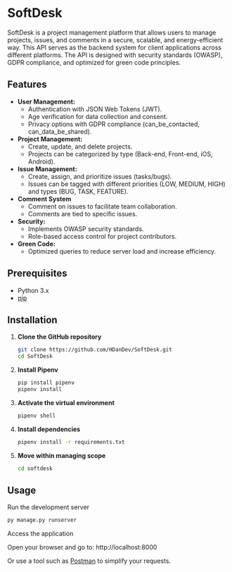 # SoftDesk

SoftDesk is a project management platform that allows users to manage projects, issues, and comments in a secure, scalable, and energy-efficient way. This API serves as the backend system for client applications across different platforms. The API is designed with security standards (OWASP), GDPR compliance, and optimized for green code principles.

## Features

- **User Management:**
  - Authentication with JSON Web Tokens (JWT).
  - Age verification for data collection and consent.
  - Privacy options with GDPR compliance (can_be_contacted, can_data_be_shared).
- **Project Management:**
  - Create, update, and delete projects.
  - Projects can be categorized by type (Back-end, Front-end, iOS, Android).
- **Issue Management:**
  - Create, assign, and prioritize issues (tasks/bugs).
  - Issues can be tagged with different priorities (LOW, MEDIUM, HIGH) and types (BUG, TASK, FEATURE).
- **Comment System**
  - Comment on issues to facilitate team collaboration.
  - Comments are tied to specific issues.
- **Security:**
  - Implements OWASP security standards.
  - Role-based access control for project contributors.
- **Green Code:**
  - Optimized queries to reduce server load and increase efficiency.

## Prerequisites

- Python 3.x
- [pip](https://pip.pypa.io/en/stable/)

## Installation

1. **Clone the GitHub repository**

    ```sh
    git clone https://github.com/HDanDev/SoftDesk.git
    cd SoftDesk
    ```
   
2. **Install Pipenv**

    ```sh
    pip install pipenv
    pipenv install
    ```

3. **Activate the virtual environment**

    ```sh
    pipenv shell
    ```

4. **Install dependencies**
   
   ```sh
   pipenv install -r requirements.txt
   ```

5. **Move within managing scope**

   ```sh
   cd softdesk
   ```

## Usage

   Run the development server

   ```sh
   py manage.py runserver
   ```

   Access the application

   Open your browser and go to: http://localhost:8000

  Or use a tool such as [Postman](https://identity.getpostman.com/login) to simplify your requests.